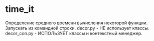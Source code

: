 # time_it
Определение среднего времени вычисления некоторой функции. Запускать из командной строки.
decor.py - НЕ использует классы.
decor_con.py - ИСПОЛЬЗУЕТ классы и контекстный менеджер.

